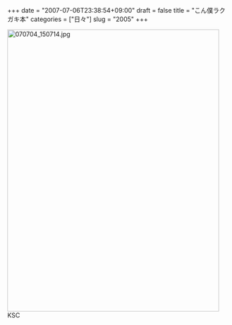 +++
date = "2007-07-06T23:38:54+09:00"
draft = false
title = "こん僕ラクガキ本"
categories = ["日々"]
slug = "2005"
+++

<img alt="070704_150714.jpg" class="pict" height="640" src="http://ieiriblog.img.jugem.jp/20070706_329879.jpg" width="480" />
KSC
